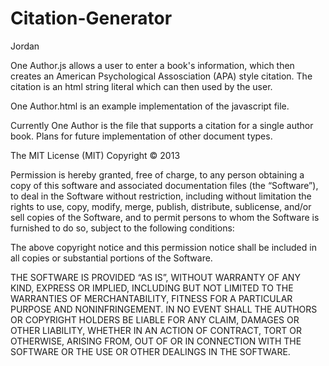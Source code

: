 Citation-Generator
==================
Jordan 

One Author.js allows a user to enter a book's information, 
which then creates an American Psychological Assosciation (APA) style citation.
The citation is an html string literal which can then used by the user. 

One Author.html is an example implementation of the javascript file.

Currently One Author is the file that supports a citation for a single author book.
Plans for future implementation of other document types.

The MIT License (MIT)
Copyright © 2013 <Jordan Upiter>

Permission is hereby granted, free of charge, to any person obtaining a copy of this software and associated documentation files (the “Software”), to deal in the Software without restriction, including without limitation the rights to use, copy, modify, merge, publish, distribute, sublicense, and/or sell copies of the Software, and to permit persons to whom the Software is furnished to do so, subject to the following conditions:

The above copyright notice and this permission notice shall be included in all copies or substantial portions of the Software.

THE SOFTWARE IS PROVIDED “AS IS”, WITHOUT WARRANTY OF ANY KIND, EXPRESS OR IMPLIED, INCLUDING BUT NOT LIMITED TO THE WARRANTIES OF MERCHANTABILITY, FITNESS FOR A PARTICULAR PURPOSE AND NONINFRINGEMENT. IN NO EVENT SHALL THE AUTHORS OR COPYRIGHT HOLDERS BE LIABLE FOR ANY CLAIM, DAMAGES OR OTHER LIABILITY, WHETHER IN AN ACTION OF CONTRACT, TORT OR OTHERWISE, ARISING FROM, OUT OF OR IN CONNECTION WITH THE SOFTWARE OR THE USE OR OTHER DEALINGS IN THE SOFTWARE.
